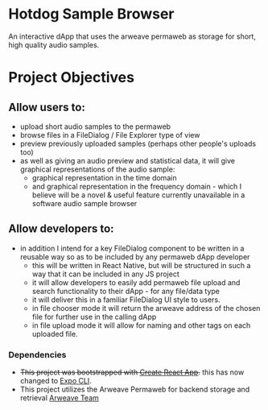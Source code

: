# Hotdog Sample Browser 

An interactive dApp that uses the arweave permaweb as storage for short, high quality audio samples.

# Project Objectives

## Allow users to:
- upload short audio samples to the permaweb
- browse files in a FileDialog / File Explorer type of view
- preview previously uploaded samples (perhaps other people's uploads too)
- as well as giving an audio preview and statistical data, it will give graphical representations of the audio sample:
	- graphical representation in the time domain
	- and graphical representation in the frequency domain - which I believe will be a novel & useful feature currently unavailable in a software audio sample browser

## Allow developers to:	
- in addition I intend for a key FileDialog component to be written in a reusable way so as to be included by any permaweb dApp developer
	- this will be written in React Native, but will be structured in such a way that it can be included in any JS project
	- it will allow developers to easily add permaweb file upload and search functionality to their dApp - for any file/data type
	- it will deliver this in a familiar FileDialog UI style to users.
	- in file chooser mode it will return the arweave address of the chosen file for further use in the calling dApp
	- in file upload mode it will allow for naming and other tags on each uploaded file.

### Dependencies
- ~~This project was bootstrapped with [Create React App](https://github.com/facebook/create-react-app).~~ 
this has now changed to [Expo CLI](https://github.com/expo/expo-cli).
- This project utilizes the Arweave Permaweb for backend storage and retrieval [Arweave Team](https://github.com/ArweaveTeam)
